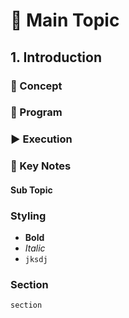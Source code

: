 # 🚀 Main Topic

## 1. Introduction

### 📘 Concept

### 📝 Program

### ▶️ Execution

### 📌 Key Notes

#### Sub Topic

### Styling
 - **Bold**  
 - *Italic*
 - `jksdj`

### Section 
    section

